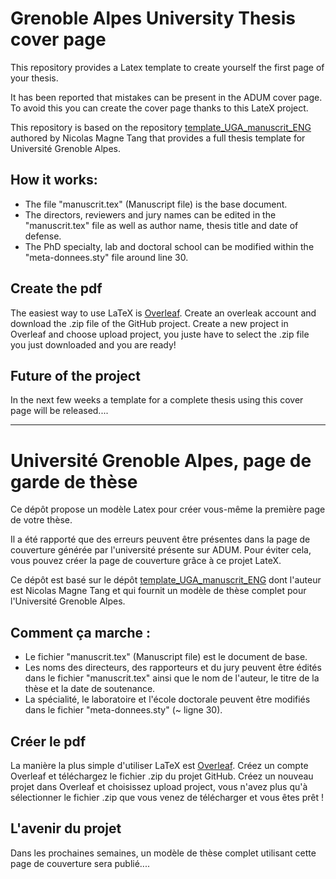 # Grenoble Alpes University Thesis cover page
This repository provides a Latex template to create yourself the first page of your thesis.

It has been reported that mistakes can be present in the ADUM cover page. To avoid this you can create the cover page thanks to this LateX project.

This repository is based on the repository [template_UGA_manuscrit_ENG](https://github.com/nicomagnet/template_UGA_manuscrit_ENG) authored by Nicolas Magne Tang that provides a full thesis template for Université Grenoble Alpes.

## How it works:
- The file "manuscrit.tex" (Manuscript file) is the base document.
- The directors, reviewers and jury names can be edited in the "manuscrit.tex" file as well as author name, thesis title and date of defense.
- The PhD specialty, lab and doctoral school can be modified within the "meta-donnees.sty" file around line 30.

## Create the pdf
The easiest way to use LaTeX is [Overleaf](https://www.overleaf.com). 
Create an overleak account and download the .zip file of the GitHub project. 
Create a new project in Overleaf and choose upload project, you juste have to select the .zip file you just downloaded and you are ready!

## Future of the project
In the next few weeks a template for a complete thesis using this cover page will be released....

----------------------------------------------------------------

# Université Grenoble Alpes, page de garde de thèse
Ce dépôt propose un modèle Latex pour créer vous-même la première page de votre thèse.

Il a été rapporté que des erreurs peuvent être présentes dans la page de couverture générée par l'université présente sur ADUM. Pour éviter cela, vous pouvez créer la page de couverture grâce à ce projet LateX.

Ce dépôt est basé sur le dépôt [template_UGA_manuscrit_ENG](https://github.com/nicomagnet/template_UGA_manuscrit_ENG) dont l'auteur est Nicolas Magne Tang et qui fournit un modèle de thèse complet pour l'Université Grenoble Alpes.

## Comment ça marche :
- Le fichier "manuscrit.tex" (Manuscript file) est le document de base.
- Les noms des directeurs, des rapporteurs et du jury peuvent être édités dans le fichier "manuscrit.tex" ainsi que le nom de l'auteur, le titre de la thèse et la date de soutenance.
- La spécialité, le laboratoire et l'école doctorale peuvent être modifiés dans le fichier "meta-donnees.sty" (~ ligne 30).

## Créer le pdf
La manière la plus simple d'utiliser LaTeX est [Overleaf](https://www.overleaf.com). 
Créez un compte Overleaf et téléchargez le fichier .zip du projet GitHub. 
Créez un nouveau projet dans Overleaf et choisissez upload project, vous n'avez plus qu'à sélectionner le fichier .zip que vous venez de télécharger et vous êtes prêt !

## L'avenir du projet
Dans les prochaines semaines, un modèle de thèse complet utilisant cette page de couverture sera publié....

